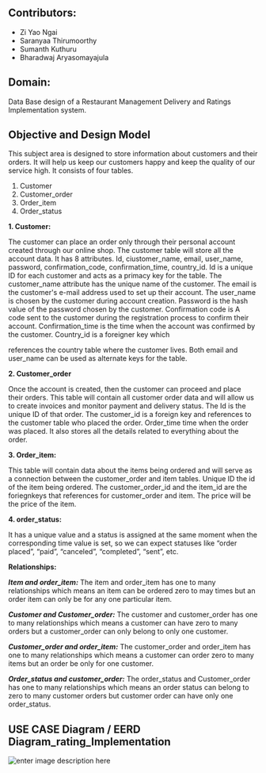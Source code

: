 ## Contributors:

-   Zi Yao Ngai
-   Saranyaa Thirumoorthy
-   Sumanth Kuthuru
-   Bharadwaj Aryasomayajula

## Domain:

Data Base design of a Restaurant Management Delivery and Ratings Implementation system.

## Objective and Design Model 
This subject area is designed to store information about customers and their orders. It will help us keep our customers happy and keep the quality of our service high. It consists of four tables.

1. Customer  
2. Customer_order 
3. Order_item  
4. Order_status

**1. Customer:**

The customer can place an order only through their personal account created through our online shop. The customer table will store all the account data. It has 8 attributes. Id, ciustomer_name, email, user_name, password, confirmation_code, confirmation_time, country_id. Id is a unique ID for each customer and acts as a primacy key for the table. The customer_name attribute has the unique name of the customer. The email is the customer's e-mail address used to set up their account. The user_name is chosen by the customer during account creation. Password is the hash value of the password chosen by the customer. Confirmation code is A code sent to the customer during the registration process to confirm their account. Confirmation_time is the time when the account was confirmed by the customer. Country_id is a foreigner key which

references the country table where the customer lives. Both email and user_name can be used as alternate keys for the table.

**2. Customer_order**

Once the account is created, then the customer can proceed and place their orders. This table will contain all customer order data and will allow us to create invoices and monitor payment and delivery status. The Id is the unique ID of that order. The customer_id is a foreign key and references to the customer table who placed the order. Order_time time when the order was placed. It also stores all the details related to everything about the order.

**3. Order_item:**

This table will contain data about the items being ordered and will serve as a connection between the customer_order and item tables. Unique ID the id of the item being ordered. The customer_order_id and the item_id are the foriegnkeys that references for customer_order and item. The price will be the price of the item.

**4. order_status:**

It has a unique value and a status is assigned at the same moment when the corresponding time value is set, so we can expect statuses like “order placed”, “paid”, “canceled”, “completed”, “sent”, etc.

**Relationships:**

***Item and order_item:*** The item and order_item has one to many relationships which means an item can be ordered zero to may times but an order item can only be for any one particular item.

***Customer and Customer_order:*** The customer and customer_order has one to many relationships which means a customer can have zero to many orders but a customer_order can only belong to only one customer.

***Customer_order and order_item:*** The customer_order and order_item has one to many relationships which means a customer can order zero to many items but an order be only for one customer.

***Order_status and customer_order:*** The order_status and Customer_order has one to many relationships which means an order status can belong to zero to many customer orders but customer order can have only one order_status.

## USE CASE Diagram / EERD Diagram_rating_Implementation ##

![enter image description here](https://lh3.googleusercontent.com/iuVd-HdxstSTYlwafmRzEQMDbu55zQKX7aw7B6mpKj0DcoIUWnAH5qZlcw7N_XYqYdKfMtFfQg68_3DfoWKbdGSY1Kz2doHLN7pm1Ya9PZi9qPuCjwdaxtadgzLbWse0Q9PUU2Ve4QL4H76V_Uoq8MAyOvfoqr911BBqmPdBLpdMbShrwdAWZNVEQBifTU_dghl2jDMP_lVJk_izZhVnA0-bPzPMSJOlxCe_t4_-cHqfbP3WjVE_bedE6abS66NC5JFcgiGkDIWwKDSMyAuwWvh82TogmD2hqEN2NI8XowOFnqDhWgmP78lwSy5Ga_W_m37sjBpW--A7Yp5I7L_ANaYovmusabpXs55mrsJ3PelbbOG2e48d8QWEtc5O9l6UwhHh5mMOCHnZDKi5-ZwFYyenMfNUCwsVadb7qRbXSXcel3HL9X527kjn4vNrBCsdSpcsYkyQcSSaaWzZplbadrLU9fGcTJFNqe6wa2mXWU3keWi9KkN4uiN7ObW_BWN7GLgEBEk294YYoRzX9BCRmzi2-1PBpQbQzCfJ9rxhISewb8ahbS9ma515U1w41zTDGra2MZcCB50Tsmm5ujnrov3X2cYoZLOybJrAm3qG_qk-1TTJdkSkp_YjNAiFdQIus-AF9M3Lp4Uq2O6T3a49UZiWGlYjRnQG2CU8Ypvb7MD1KpJmeE2g8YYyAh5dNY9eBy8UA6wy48sgTB_4GHyVyA0=w1524-h1498-no?authuser=2)
